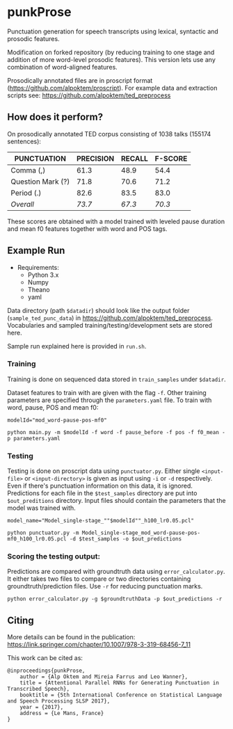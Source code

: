 # punkProse

Punctuation generation for speech transcripts using lexical, syntactic and prosodic features. 

Modification on forked repository (by reducing training to one stage and addition of more word-level prosodic features). This version lets use any combination of word-aligned features. 

Prosodically annotated files are in proscript format (https://github.com/alpoktem/proscript). For example data and extraction scripts see: https://github.com/alpoktem/ted_preprocess

## How does it perform?

On prosodically annotated TED corpus consisting of 1038 talks (155174 sentences): 

PUNCTUATION      | PRECISION | RECALL    | F-SCORE
--- | --- | --- | ---
Comma (,)           | 61.3 | 48.9 | 54.4
Question Mark (?)   | 71.8 | 70.6 | 71.2
Period  (.)        | 82.6 | 83.5 | 83.0
_Overall_        | _73.7_ | _67.3_ | _70.3_

These scores are obtained with a model trained with leveled pause duration and mean f0 features together with word and POS tags. 

## Example Run
* Requirements: 
	- Python 3.x
	- Numpy
	- Theano
	- yaml 

Data directory (path `$datadir`) should look like the output folder (`sample_ted_punc_data`) in https://github.com/alpoktem/ted_preprocess. Vocabularies and sampled training/testing/development sets are stored here. 

Sample run explained here is provided in `run.sh`.

### Training

Training is done on sequenced data stored in `train_samples` under `$datadir`. 

Dataset features to train with are given with the flag `-f`. Other training parameters are specified through the `parameters.yaml` file.
To train with word, pause, POS and mean f0:

`modelId="mod_word-pause-pos-mf0"`

`python main.py -m $modelId -f word -f pause_before -f pos -f f0_mean -p parameters.yaml`

### Testing

Testing is done on proscript data using `punctuator.py`. Either single `<input-file>` or `<input-directory>` is given as input using `-i` or `-d` respectively. Even if there's punctuation information on this data, it is ignored. Predictions for each file in the `$test_samples` directory are put into `$out_preditions` directory. Input files should contain the parameters that the model was trained with. 

`model_name="Model_single-stage_""$modelId""_h100_lr0.05.pcl"`

`python punctuator.py -m Model_single-stage_mod_word-pause-pos-mf0_h100_lr0.05.pcl -d $test_samples -o $out_predictions`

### Scoring the testing output:
Predictions are compared with groundtruth data using `error_calculator.py`. It either takes two files to compare or two directories containing groundtruth/prediction files. Use `-r` for reducing punctuation marks. 

`python error_calculator.py -g $groundtruthData -p $out_predictions -r`

## Citing

More details can be found in the publication: https://link.springer.com/chapter/10.1007/978-3-319-68456-7_11

This work can be cited as:

	@inproceedings{punkProse,
		author = {Alp Oktem and Mireia Farrus and Leo Wanner},
		title = {Attentional Parallel RNNs for Generating Punctuation in Transcribed Speech},
		booktitle = {5th International Conference on Statistical Language and Speech Processing SLSP 2017},
		year = {2017},
		address = {Le Mans, France}
	}
